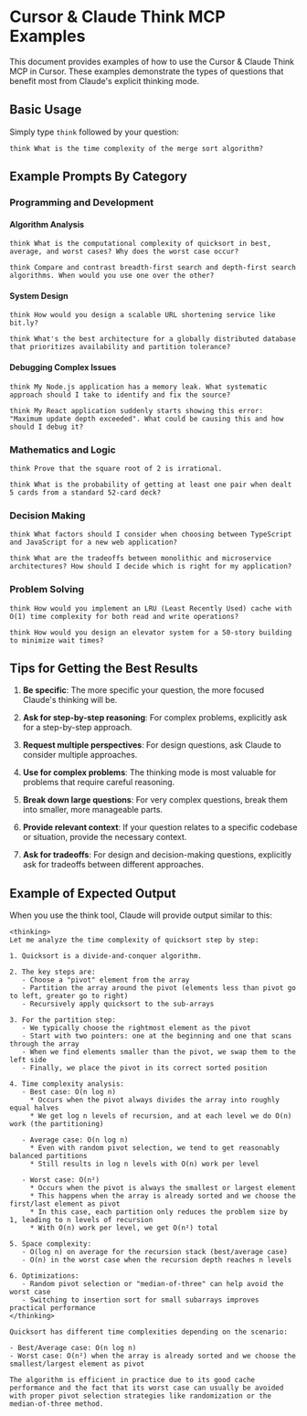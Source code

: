 # Cursor & Claude Think MCP Examples

This document provides examples of how to use the Cursor & Claude Think MCP in Cursor. These examples demonstrate the types of questions that benefit most from Claude's explicit thinking mode.

## Basic Usage

Simply type `think` followed by your question:

```
think What is the time complexity of the merge sort algorithm?
```

## Example Prompts By Category

### Programming and Development

#### Algorithm Analysis

```
think What is the computational complexity of quicksort in best, average, and worst cases? Why does the worst case occur?
```

```
think Compare and contrast breadth-first search and depth-first search algorithms. When would you use one over the other?
```

#### System Design

```
think How would you design a scalable URL shortening service like bit.ly?
```

```
think What's the best architecture for a globally distributed database that prioritizes availability and partition tolerance?
```

#### Debugging Complex Issues

```
think My Node.js application has a memory leak. What systematic approach should I take to identify and fix the source?
```

```
think My React application suddenly starts showing this error: "Maximum update depth exceeded". What could be causing this and how should I debug it?
```

### Mathematics and Logic

```
think Prove that the square root of 2 is irrational.
```

```
think What is the probability of getting at least one pair when dealt 5 cards from a standard 52-card deck?
```

### Decision Making

```
think What factors should I consider when choosing between TypeScript and JavaScript for a new web application?
```

```
think What are the tradeoffs between monolithic and microservice architectures? How should I decide which is right for my application?
```

### Problem Solving

```
think How would you implement an LRU (Least Recently Used) cache with O(1) time complexity for both read and write operations?
```

```
think How would you design an elevator system for a 50-story building to minimize wait times?
```

## Tips for Getting the Best Results

1. **Be specific**: The more specific your question, the more focused Claude's thinking will be.

2. **Ask for step-by-step reasoning**: For complex problems, explicitly ask for a step-by-step approach.

3. **Request multiple perspectives**: For design questions, ask Claude to consider multiple approaches.

4. **Use for complex problems**: The thinking mode is most valuable for problems that require careful reasoning.

5. **Break down large questions**: For very complex questions, break them into smaller, more manageable parts.

6. **Provide relevant context**: If your question relates to a specific codebase or situation, provide the necessary context.

7. **Ask for tradeoffs**: For design and decision-making questions, explicitly ask for tradeoffs between different approaches.

## Example of Expected Output

When you use the think tool, Claude will provide output similar to this:

```
<thinking>
Let me analyze the time complexity of quicksort step by step:

1. Quicksort is a divide-and-conquer algorithm.

2. The key steps are:
   - Choose a "pivot" element from the array
   - Partition the array around the pivot (elements less than pivot go to left, greater go to right)
   - Recursively apply quicksort to the sub-arrays

3. For the partition step:
   - We typically choose the rightmost element as the pivot
   - Start with two pointers: one at the beginning and one that scans through the array
   - When we find elements smaller than the pivot, we swap them to the left side
   - Finally, we place the pivot in its correct sorted position

4. Time complexity analysis:
   - Best case: O(n log n)
     * Occurs when the pivot always divides the array into roughly equal halves
     * We get log n levels of recursion, and at each level we do O(n) work (the partitioning)
   
   - Average case: O(n log n)
     * Even with random pivot selection, we tend to get reasonably balanced partitions
     * Still results in log n levels with O(n) work per level
   
   - Worst case: O(n²)
     * Occurs when the pivot is always the smallest or largest element
     * This happens when the array is already sorted and we choose the first/last element as pivot
     * In this case, each partition only reduces the problem size by 1, leading to n levels of recursion
     * With O(n) work per level, we get O(n²) total

5. Space complexity:
   - O(log n) on average for the recursion stack (best/average case)
   - O(n) in the worst case when the recursion depth reaches n levels
   
6. Optimizations:
   - Random pivot selection or "median-of-three" can help avoid the worst case
   - Switching to insertion sort for small subarrays improves practical performance
</thinking>

Quicksort has different time complexities depending on the scenario:

- Best/Average case: O(n log n)
- Worst case: O(n²) when the array is already sorted and we choose the smallest/largest element as pivot

The algorithm is efficient in practice due to its good cache performance and the fact that its worst case can usually be avoided with proper pivot selection strategies like randomization or the median-of-three method. 